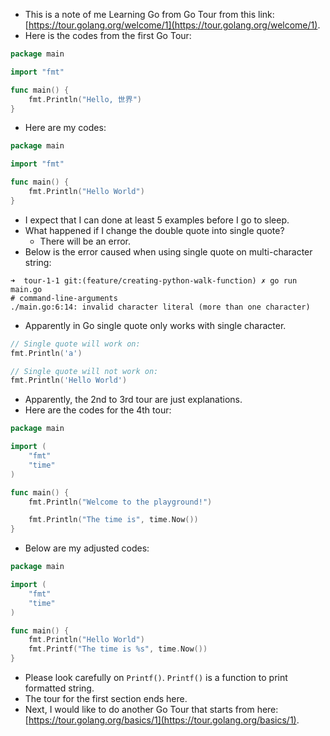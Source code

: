 * This is a note of me Learning Go from Go Tour from this link: [https://tour.golang.org/welcome/1](https://tour.golang.org/welcome/1).
* Here is the codes from the first Go Tour:

```go
package main

import "fmt"

func main() {
	fmt.Println("Hello, 世界")
}
``` 

* Here are my codes:

```go
package main

import "fmt"

func main() {
	fmt.Println("Hello World")
}
```

* I expect that I can done at least 5 examples before I go to sleep.
* What happened if I change the double quote into single quote?
    * There will be an error.
* Below is the error caused when using single quote on multi-character string:

```
➜  tour-1-1 git:(feature/creating-python-walk-function) ✗ go run main.go
# command-line-arguments
./main.go:6:14: invalid character literal (more than one character)
```

* Apparently in Go single quote only works with single character.

```go
// Single quote will work on:
fmt.Println('a')

// Single quote will not work on:
fmt.Println('Hello World')
```

* Apparently, the 2nd to 3rd tour are just explanations.
* Here are the codes for the 4th tour:

```go
package main

import (
	"fmt"
	"time"
)

func main() {
	fmt.Println("Welcome to the playground!")

	fmt.Println("The time is", time.Now())
}
```

* Below are my adjusted codes:

```go
package main

import (
	"fmt"
	"time"
)

func main() {
	fmt.Println("Hello World")
	fmt.Printf("The time is %s", time.Now())
}
```

* Please look carefully on `Printf()`. `Printf()` is a function to print formatted string.
* The tour for the first section ends here.
* Next, I would like to do another Go Tour that starts from here: [https://tour.golang.org/basics/1](https://tour.golang.org/basics/1).